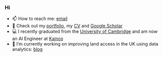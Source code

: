 ### Hi
- 📫 How to reach me: [email](mailto:andrew.wang27@gmail.com)
- 📄 Check out my [portfolio](https://andrewwango.github.io/), my [CV](https://andrewwango.github.io/cv.pdf) and [Google Scholar](https://scholar.google.com/citations?user=00ET0NAAAAAJ)
- 💻 I recently graduated from the [University of Cambridge](http://www.eng.cam.ac.uk/) and am now an AI Engineer at [Kainos](https://www.kainos.com/)
- 🔭 I’m currently working on improving land access in the UK using data analytics: [blog](https://andrewwango.github.io/prow_ml/)
<!--
**Andrewwango/andrewwango** is a ✨ _special_ ✨ repository because its `README.md` (this file) appears on your GitHub profile.

Here are some ideas to get you started:

- 🔭 I’m currently working on ...
- 🌱 I’m currently learning ...
- 👯 I’m looking to collaborate on ...
- 🤔 I’m looking for help with ...
- 💬 Ask me about ...
- 📫 How to reach me: ...
- 😄 Pronouns: ...
- ⚡ Fun fact: ...
-->
